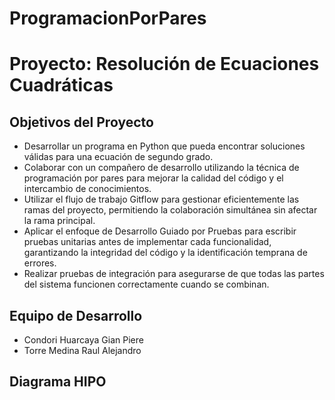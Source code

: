 # ProgramacionPorPares
# Proyecto: Resolución de Ecuaciones Cuadráticas

## Objetivos del Proyecto

- Desarrollar un programa en Python que pueda encontrar soluciones válidas para una ecuación de segundo grado.
- Colaborar con un compañero de desarrollo utilizando la técnica de programación por pares para mejorar la calidad del código y el intercambio de conocimientos.
- Utilizar el flujo de trabajo Gitflow para gestionar eficientemente las ramas del proyecto, permitiendo la colaboración simultánea sin afectar la rama principal.
- Aplicar el enfoque de Desarrollo Guiado por Pruebas para escribir pruebas unitarias antes de implementar cada funcionalidad, garantizando la integridad del código y la identificación temprana de errores.
- Realizar pruebas de integración para asegurarse de que todas las partes del sistema funcionen correctamente cuando se combinan.

## Equipo de Desarrollo

- Condori Huarcaya Gian Piere
- Torre Medina Raul Alejandro

## Diagrama HIPO
